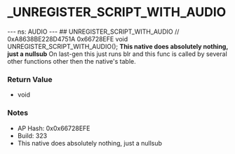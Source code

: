 # _UNREGISTER_SCRIPT_WITH_AUDIO

--- ns: AUDIO --- ## UNREGISTER_SCRIPT_WITH_AUDIO  // 0xA8638BE228D4751A 0x66728EFE void UNREGISTER_SCRIPT_WITH_AUDIO();  **This native does absolutely nothing, just a nullsub**  On last-gen this just runs blr and this func is called by several other functions other then the native's table.

### Return Value
* void

### Notes
* AP Hash: 0x0x66728EFE
* Build: 323
* This native does absolutely nothing, just a nullsub


